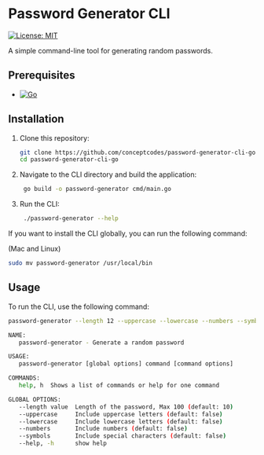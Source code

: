 # Password Generator CLI

[![License: MIT](https://img.shields.io/badge/License-MIT-yellow.svg)](https://opensource.org/licenses/MIT)


A simple command-line tool for generating random passwords.

## Prerequisites

- [![Go](https://img.shields.io/badge/go-%2300ADD8.svg?style=for-the-badge&logo=go&logoColor=white)](https://golang.org/doc/install) 

## Installation

1. Clone this repository:

   ```sh
   git clone https://github.com/conceptcodes/password-generator-cli-go.git
   cd password-generator-cli-go
   ```

2. Navigate to the CLI directory and build the application:

   ```sh
    go build -o password-generator cmd/main.go
   ```

3. Run the CLI:

   ```sh
    ./password-generator --help
   ```

If you want to install the CLI globally, you can run the following command:

(Mac and Linux)
```sh
sudo mv password-generator /usr/local/bin
```

## Usage
To run the CLI, use the following command:

```sh
password-generator --length 12 --uppercase --lowercase --numbers --symbols

NAME:
   password-generator - Generate a random password

USAGE:
   password-generator [global options] command [command options] 

COMMANDS:
   help, h  Shows a list of commands or help for one command

GLOBAL OPTIONS:
   --length value  Length of the password, Max 100 (default: 10)
   --uppercase     Include uppercase letters (default: false)
   --lowercase     Include lowercase letters (default: false)
   --numbers       Include numbers (default: false)
   --symbols       Include special characters (default: false)
   --help, -h      show help
 
```
